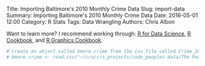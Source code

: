 Title: Importing Baltimore's 2010 Monthly Crime Data
Slug: import-data
Summary: Importing Baltimore's 2010 Monthly Crime Data
Date: 2016-05-01 12:00
Category: R Stats
Tags: Data Wrangling
Authors: Chris Albon

Want to learn more? I recommend working through: [R for Data Science](http://amzn.to/2myxnhi), [R Cookbook](http://amzn.to/2lF6hkb), and [R Graphics Cookbook](http://amzn.to/2m0fcPL).


```R
# create an object called bmore.crime from the csv file called Crime_2010_Count_By_District.csv
# bmore.crime <- read.csv("~/cra/cra_projects/code_peoples-data/The People's Data/data_files/Crime_2010_Count_By_District.csv")
```
